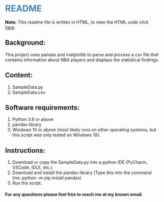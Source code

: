 <!-- ######## This is a comment, visible only in the source editor  ######## -->
<h1 style="color: #4485b8;">README</h1>
<p><strong style="color: #000;">Note:</strong> This readme file is written in HTML, to view the HTML code click <a href="https://raw.githubusercontent.com/KirolosRizk/SampleData/main/README.md" title="Raw">here</a>.</p>
<h2><strong>Background:</strong></h2>
<p>This project uses pandas and matplotlib to parse and process a csv file that contains information about NBA players and displays the statistical findings.</p>
<h2><strong>Content:&nbsp;</strong></h2>
<ol>
<li>SampleData.py</li>
<li>SampleData.csv</li>
</ol>
<h2><strong>Software requirements:</strong></h2>
<ol>
<li>Python 3.8 or above</li>
<li>pandas library&nbsp;</li>
<li>Windows 10 or above (most likely runs on other operating systems, but this script was only tested on Windows 10).</li>
</ol>
<h2><strong>Instructions:</strong></h2>
<ol>
<li>Download or copy the SampleData.py into a python IDE (PyCharm, VSCode, IDLE, etc.)</li>
<li>Download and install the pandas library (Type this into the command line: python -m pip install pandas)</li>
<li>Run the script.</li>
</ol>
<h4></h4>
<h4>For any questions please feel free to reach me at my known email.</h4>
<p></p>
